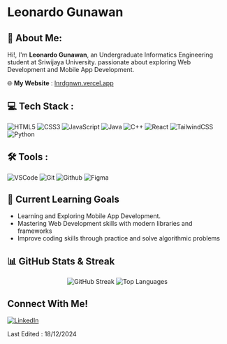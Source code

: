 # Leonardo Gunawan

## 👋 About Me:
Hi!, I'm **Leonardo Gunawan**, an Undergraduate Informatics Engineering student at Sriwijaya University. passionate about exploring Web Development and Mobile App Development.

🌐 **My Website** : [lnrdgnwn.vercel.app](https://lnrdgnwn.vercel.app/)

## 💻 Tech Stack :
![HTML5](https://img.shields.io/badge/html5-%23E34F26.svg?style=for-the-badge&logo=html5&logoColor=white) 
![CSS3](https://img.shields.io/badge/css3-%231572B6.svg?style=for-the-badge&logo=css3&logoColor=white) 
![JavaScript](https://img.shields.io/badge/javascript-%23323330.svg?style=for-the-badge&logo=javascript&logoColor=%23F7DF1E) 
![Java](https://img.shields.io/badge/java-%23ED8B00.svg?style=for-the-badge&logo=openjdk&logoColor=white) 
![C++](https://img.shields.io/badge/c++-%2300599C.svg?style=for-the-badge&logo=c%2B%2B&logoColor=white) 
![React](https://img.shields.io/badge/react-%2320232a.svg?style=for-the-badge&logo=react&logoColor=%2361DAFB)
![TailwindCSS](https://img.shields.io/badge/tailwindcss-%2338B2AC.svg?style=for-the-badge&logo=tailwind-css&logoColor=white)
![Python](https://img.shields.io/badge/python-3670A0?style=for-the-badge&logo=python&logoColor=ffdd54)

## 🛠️ Tools :
![VSCode](https://img.shields.io/badge/VSCode-0078D4?style=for-the-badge&logo=visual%20studio%20code&logoColor=white)
![Git](https://img.shields.io/badge/GIT-E44C30?style=for-the-badge&logo=git&logoColor=white)
![Github](https://img.shields.io/badge/GitHub-100000?style=for-the-badge&logo=github&logoColor=white)
![Figma](https://img.shields.io/badge/Figma-F24E1E?style=for-the-badge&logo=figma&logoColor=white)

## 🎯 Current Learning Goals
- Learning and Exploring Mobile App Development.
- Mastering Web Development skills with modern libraries and frameworks
- Improve coding skills through practice and solve algorithmic problems

## 📊 GitHub Stats & Streak
<p align="center">
  <img src="https://github-readme-streak-stats.herokuapp.com/?user=lnrdgnwn&theme=radical" alt="GitHub Streak" />
  <img src="https://github-readme-stats.vercel.app/api/top-langs?username=lnrdgnwn&layout=compact&theme=radical" alt="Top Languages" />
</p>


## Connect With Me!
[![LinkedIn](https://img.shields.io/badge/LinkedIn-%230077B5.svg?logo=linkedin&logoColor=white)](https://www.linkedin.com/in/leonardo-gunawan-b10497288)

Last Edited : 18/12/2024
